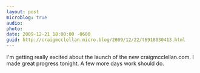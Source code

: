 ```yaml
---
layout: post
microblog: true
audio: 
photo: 
date: 2009-12-21 18:00:00 -0600
guid: http://craigmcclellan.micro.blog/2009/12/22/t6918030413.html
---
```

I'm getting really excited about the launch of the new craigmcclellan.com. I made great progress tonight.  A few more days work should do.
